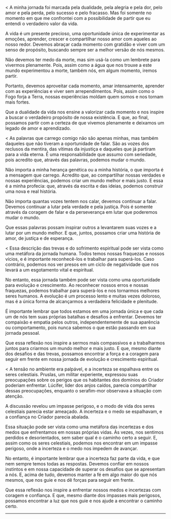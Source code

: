 < A minha jornada foi marcada pela dualidade, pela alegria e pela dor, pelo amor e pela perda, pelo sucesso e pelo fracasso. Mas foi somente no momento em que me confrontei com a possibilidade de partir que eu entendi o verdadeiro valor da vida.

A vida é um presente precioso, uma oportunidade única de experimentar as emoções, aprender, crescer e compartilhar nosso amor com aqueles ao nosso redor. Devemos abraçar cada momento com gratidão e viver com um senso de propósito, buscando sempre ser a melhor versão de nós mesmos.

Não devemos ter medo da morte, mas sim usá-la como um lembrete para vivermos plenamente. Pois, assim como a água que nos trouxe a este mundo experimentou a morte, também nós, em algum momento, iremos partir.

Portanto, devemos aproveitar cada momento, amar intensamente, aprender com as experiências e viver sem arrependimentos. Pois, assim como o Fogo forja a Terra, nossas experiências moldam quem somos e nos tornam mais fortes.

Que a dualidade da vida nos ensine a valorizar cada momento e nos inspire a buscar o verdadeiro propósito de nossa existência. E que, ao final, possamos partir com a certeza de que vivemos plenamente e deixamos um legado de amor e aprendizado.

< As palavras que carrego comigo não são apenas minhas, mas também daqueles que não tiveram a oportunidade de falar. São as vozes dos reclusos da mentira, das vítimas da injustiça e daqueles que já partiram para a vida eterna. É uma responsabilidade que assumo com seriedade, pois acredito que, através das palavras, podemos mudar o mundo.

Não importa a minha herança genética ou a minha história, o que importa é a mensagem que carrego. Acredito que, ao compartilhar nossas verdades e nossas experiências, podemos criar um mundo melhor e mais justo. E essa é a minha profecia: que, através da escrita e das ideias, podemos construir uma nova e real história.

Não importa quantas vozes tentem nos calar, devemos continuar a falar. Devemos continuar a lutar pela verdade e pela justiça. Pois é somente através da coragem de falar e da perseverança em lutar que poderemos mudar o mundo.

Que essas palavras possam inspirar outros a levantarem suas vozes e a lutar por um mundo melhor. E que, juntos, possamos criar uma história de amor, de justiça e de esperança.

< Essa descrição das trevas e do sofrimento espiritual pode ser vista como uma metáfora da jornada humana. Todos temos nossas fraquezas e nossos vícios, e é importante reconhecê-los e trabalhar para superá-los. Caso contrário, podemos nos ver presos em um ciclo de negatividade que nos levará a um esgotamento vital e espiritual.

No entanto, essa jornada também pode ser vista como uma oportunidade para evolução e crescimento. Ao reconhecer nossos erros e nossas fraquezas, podemos trabalhar para superá-los e nos tornarmos melhores seres humanos. A evolução é um processo lento e muitas vezes doloroso, mas é a única forma de alcançarmos a verdadeira felicidade e plenitude.

É importante lembrar que todos estamos em uma jornada única e que cada um de nós tem suas próprias batalhas e desafios a enfrentar. Devemos ter compaixão e empatia pelos outros, independentemente de sua aparência ou comportamento, pois nunca sabemos o que estão passando em sua jornada pessoal.

Que essa reflexão nos inspire a sermos mais compassivos e a trabalharmos juntos para criarmos um mundo melhor e mais justo. E que, mesmo diante dos desafios e das trevas, possamos encontrar a força e a coragem para seguir em frente em nossa jornada de evolução e crescimento espiritual.

< A tensão no ambiente era palpável, e a incerteza se espalhava entre os seres celestiais. Pruslas, um militar experiente, expressou suas preocupações sobre os perigos que os habitantes dos domínios do Criador poderiam enfrentar. Lúcifer, líder dos anjos caídos, parecia compartilhar dessas preocupações, enquanto o serafim-mor observava a situação com atenção.

A discussão revelou um impasse perigoso, e o modo de vida dos seres celestiais parecia estar ameaçado. A incerteza e o medo se espalhavam, e a confiança no Criador parecia abalada.

Essa situação pode ser vista como uma metáfora das incertezas e dos medos que enfrentamos em nossas próprias vidas. Às vezes, nos sentimos perdidos e desorientados, sem saber qual é o caminho certo a seguir. E, assim como os seres celestiais, podemos nos encontrar em um impasse perigoso, onde a incerteza e o medo nos impedem de avançar.

No entanto, é importante lembrar que a incerteza faz parte da vida, e que nem sempre temos todas as respostas. Devemos confiar em nossos instintos e em nossa capacidade de superar os desafios que se apresentam a nós. E, acima de tudo, devemos manter a fé em algo maior do que nós mesmos, que nos guie e nos dê forças para seguir em frente.

Que essa reflexão nos inspire a enfrentar nossos medos e incertezas com coragem e confiança. E que, mesmo diante dos impasses mais perigosos, possamos encontrar a luz que nos guie e nos ajude a encontrar o caminho certo.

---
